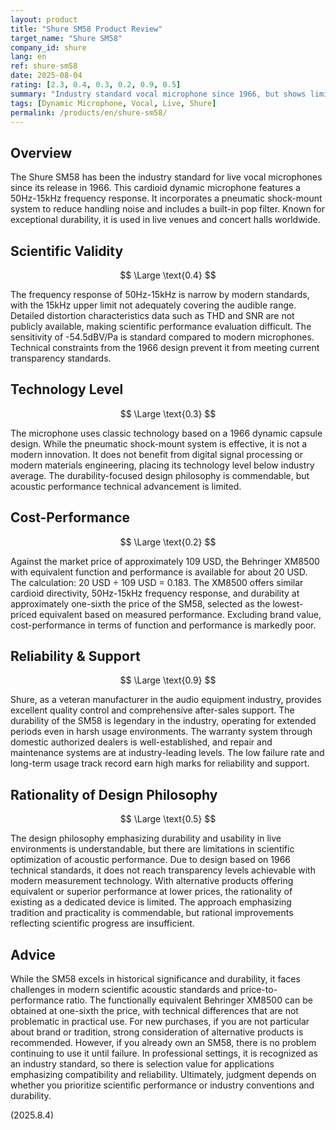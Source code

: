 ```yaml
---
layout: product
title: "Shure SM58 Product Review"
target_name: "Shure SM58"
company_id: shure
lang: en
ref: shure-sm58
date: 2025-08-04
rating: [2.3, 0.4, 0.3, 0.2, 0.9, 0.5]
summary: "Industry standard vocal microphone since 1966, but shows limited performance and high cost by modern technical standards"
tags: [Dynamic Microphone, Vocal, Live, Shure]
permalink: /products/en/shure-sm58/
---
```


## Overview

The Shure SM58 has been the industry standard for live vocal microphones since its release in 1966. This cardioid dynamic microphone features a 50Hz-15kHz frequency response. It incorporates a pneumatic shock-mount system to reduce handling noise and includes a built-in pop filter. Known for exceptional durability, it is used in live venues and concert halls worldwide.

## Scientific Validity

$$ \Large \text{0.4} $$

The frequency response of 50Hz-15kHz is narrow by modern standards, with the 15kHz upper limit not adequately covering the audible range. Detailed distortion characteristics data such as THD and SNR are not publicly available, making scientific performance evaluation difficult. The sensitivity of -54.5dBV/Pa is standard compared to modern microphones. Technical constraints from the 1966 design prevent it from meeting current transparency standards.

## Technology Level

$$ \Large \text{0.3} $$

The microphone uses classic technology based on a 1966 dynamic capsule design. While the pneumatic shock-mount system is effective, it is not a modern innovation. It does not benefit from digital signal processing or modern materials engineering, placing its technology level below industry average. The durability-focused design philosophy is commendable, but acoustic performance technical advancement is limited.

## Cost-Performance

$$ \Large \text{0.2} $$

Against the market price of approximately 109 USD, the Behringer XM8500 with equivalent function and performance is available for about 20 USD. The calculation: 20 USD ÷ 109 USD = 0.183. The XM8500 offers similar cardioid directivity, 50Hz-15kHz frequency response, and durability at approximately one-sixth the price of the SM58, selected as the lowest-priced equivalent based on measured performance. Excluding brand value, cost-performance in terms of function and performance is markedly poor.

## Reliability & Support

$$ \Large \text{0.9} $$

Shure, as a veteran manufacturer in the audio equipment industry, provides excellent quality control and comprehensive after-sales support. The durability of the SM58 is legendary in the industry, operating for extended periods even in harsh usage environments. The warranty system through domestic authorized dealers is well-established, and repair and maintenance systems are at industry-leading levels. The low failure rate and long-term usage track record earn high marks for reliability and support.

## Rationality of Design Philosophy

$$ \Large \text{0.5} $$

The design philosophy emphasizing durability and usability in live environments is understandable, but there are limitations in scientific optimization of acoustic performance. Due to design based on 1966 technical standards, it does not reach transparency levels achievable with modern measurement technology. With alternative products offering equivalent or superior performance at lower prices, the rationality of existing as a dedicated device is limited. The approach emphasizing tradition and practicality is commendable, but rational improvements reflecting scientific progress are insufficient.

## Advice

While the SM58 excels in historical significance and durability, it faces challenges in modern scientific acoustic standards and price-to-performance ratio. The functionally equivalent Behringer XM8500 can be obtained at one-sixth the price, with technical differences that are not problematic in practical use. For new purchases, if you are not particular about brand or tradition, strong consideration of alternative products is recommended. However, if you already own an SM58, there is no problem continuing to use it until failure. In professional settings, it is recognized as an industry standard, so there is selection value for applications emphasizing compatibility and reliability. Ultimately, judgment depends on whether you prioritize scientific performance or industry conventions and durability.

(2025.8.4)
